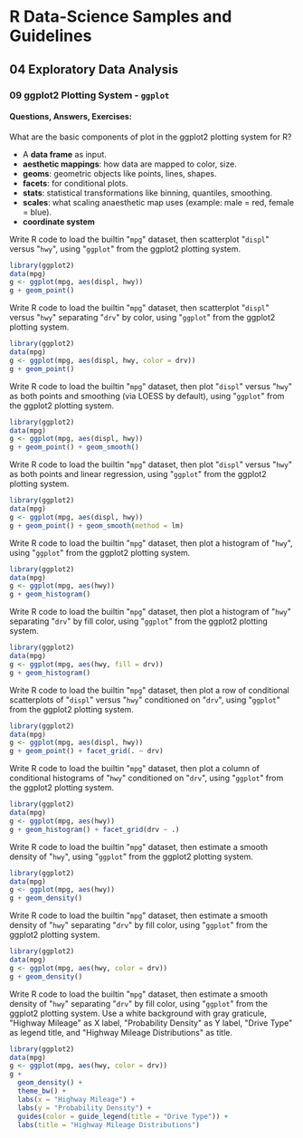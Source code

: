 # R Data-Science Samples and Guidelines
## 04 Exploratory Data Analysis
### 09 ggplot2 Plotting System - `ggplot`
#### Questions, Answers, Exercises:


What are the basic components of plot in the ggplot2 plotting system for R?  
- A **data frame** as input.
- **aesthetic mappings**: how data are mapped to color, size.
- **geoms**: geometric objects like points, lines, shapes.
- **facets**: for conditional plots.
- **stats**: statistical transformations like binning, quantiles, smoothing.
- **scales**: what scaling anaesthetic map uses (example: male = red, female = blue).
- **coordinate system**


Write R code to load the builtin "`mpg`" dataset, then scatterplot "`displ`" versus "`hwy`", using "`ggplot`" from the ggplot2 plotting system.  
```r
library(ggplot2)
data(mpg)
g <- ggplot(mpg, aes(displ, hwy))
g + geom_point()
```


Write R code to load the builtin "`mpg`" dataset, then scatterplot "`displ`" versus "`hwy`" separating "`drv`" by color, using "`ggplot`" from the ggplot2 plotting system.  
```r
library(ggplot2)
data(mpg)
g <- ggplot(mpg, aes(displ, hwy, color = drv))
g + geom_point()
```


Write R code to load the builtin "`mpg`" dataset, then plot "`displ`" versus "`hwy`" as both points and smoothing (via LOESS by default), using "`ggplot`" from the ggplot2 plotting system.  
```r
library(ggplot2)
data(mpg)
g <- ggplot(mpg, aes(displ, hwy))
g + geom_point() + geom_smooth()
```


Write R code to load the builtin "`mpg`" dataset, then plot "`displ`" versus "`hwy`" as both points and linear regression, using "`ggplot`" from the ggplot2 plotting system.  
```r
library(ggplot2)
data(mpg)
g <- ggplot(mpg, aes(displ, hwy))
g + geom_point() + geom_smooth(method = lm)
```


Write R code to load the builtin "`mpg`" dataset, then plot a histogram of "`hwy`", using "`ggplot`" from the ggplot2 plotting system.  
```r
library(ggplot2)
data(mpg)
g <- ggplot(mpg, aes(hwy))
g + geom_histogram()
```


Write R code to load the builtin "`mpg`" dataset, then plot a histogram of "`hwy`" separating "`drv`" by fill color, using "`ggplot`" from the ggplot2 plotting system.  
```r
library(ggplot2)
data(mpg)
g <- ggplot(mpg, aes(hwy, fill = drv))
g + geom_histogram()
```


Write R code to load the builtin "`mpg`" dataset, then plot a row of conditional scatterplots of "`displ`" versus "`hwy`" conditioned on "`drv`", using "`ggplot`" from the ggplot2 plotting system.  
```r
library(ggplot2)
data(mpg)
g <- ggplot(mpg, aes(displ, hwy))
g + geom_point() + facet_grid(. ~ drv)
```


Write R code to load the builtin "`mpg`" dataset, then plot a column of conditional histograms of "`hwy`" conditioned on "`drv`", using "`ggplot`" from the ggplot2 plotting system.  
```r
library(ggplot2)
data(mpg)
g <- ggplot(mpg, aes(hwy))
g + geom_histogram() + facet_grid(drv ~ .)
```


Write R code to load the builtin "`mpg`" dataset, then estimate a smooth density of "`hwy`", using "`ggplot`" from the ggplot2 plotting system.  
```r
library(ggplot2)
data(mpg)
g <- ggplot(mpg, aes(hwy))
g + geom_density()
```


Write R code to load the builtin "`mpg`" dataset, then estimate a smooth density of "`hwy`" separating "`drv`" by fill color, using "`ggplot`" from the ggplot2 plotting system.  
```r
library(ggplot2)
data(mpg)
g <- ggplot(mpg, aes(hwy, color = drv))
g + geom_density()
```


Write R code to load the builtin "`mpg`" dataset, then estimate a smooth density of "`hwy`" separating "`drv`" by fill color, using "`ggplot`" from the ggplot2 plotting system. Use a white background with gray graticule, "Highway Mileage" as X label, "Probability Density" as Y label, "Drive Type" as legend title, and "Highway Mileage Distributions" as title.
```r
library(ggplot2)
data(mpg)
g <- ggplot(mpg, aes(hwy, color = drv))
g +
  geom_density() +
  theme_bw() +
  labs(x = "Highway Mileage") +
  labs(y = "Probability Density") +
  guides(color = guide_legend(title = "Drive Type")) +
  labs(title = "Highway Mileage Distributions")
```
